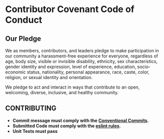 # Contributor Covenant Code of Conduct

## Our Pledge

We as members, contributors, and leaders pledge to make participation in our community a harassment-free experience for everyone, regardless of age, body size, visible or invisible disability, ethnicity, sex characteristics, gender identity and expression, level of experience, education, socio-economic status, nationality, personal appearance, race, caste, color, religion, or sexual identity and orientation.

We pledge to act and interact in ways that contribute to an open, welcoming, diverse, inclusive, and healthy community.

## CONTRIBUTING

- **Commit message must comply with the [Conventional Commits](https://www.conventionalcommits.org/en/v1.0.0/).**
- **Submitted Code must comply with the [eslint rules](../.eslintrc.cjs).**
- **Unit Tests must pass**

